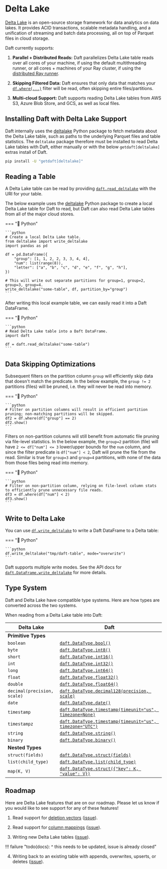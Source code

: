 # Delta Lake

[Delta Lake](https://delta.io/) is an open-source storage framework for data analytics on data lakes. It provides ACID transactions, scalable metadata handling, and a unification of streaming and batch data processing, all on top of Parquet files in cloud storage.

Daft currently supports:

1. **Parallel + Distributed Reads:** Daft parallelizes Delta Lake table reads over all cores of your machine, if using the default multithreading runner, or all cores + machines of your Ray cluster, if using the [distributed Ray runner](../distributed.md).

2. **Skipping Filtered Data:** Daft ensures that only data that matches your [`df.where(...)`](https://www.getdaft.io/projects/docs/en/stable/api_docs/doc_gen/dataframe_methods/daft.DataFrame.where.html#daft.DataFrame.where) filter will be read, often skipping entire files/partitions.

3. **Multi-cloud Support:** Daft supports reading Delta Lake tables from AWS S3, Azure Blob Store, and GCS, as well as local files.

## Installing Daft with Delta Lake Support

Daft internally uses the [deltalake](https://pypi.org/project/deltalake/) Python package to fetch metadata about the Delta Lake table, such as paths to the underlying Parquet files and table statistics. The `deltalake` package therefore must be installed to read Delta Lake tables with Daft, either manually or with the below `getdaft[deltalake]` extras install of Daft.

```bash
pip install -U "getdaft[deltalake]"
```

## Reading a Table

A Delta Lake table can be read by providing [`daft.read_deltalake`](https://www.getdaft.io/projects/docs/en/stable/api_docs/doc_gen/io_functions/daft.read_deltalake.html#daft.read_deltalake) with the URI for your table.

The below example uses the [deltalake](https://pypi.org/project/deltalake/) Python package to create a local Delta Lake table for Daft to read, but Daft can also read Delta Lake tables from all of the major cloud stores.

=== "🐍 Python"

    ```python
    # Create a local Delta Lake table.
    from deltalake import write_deltalake
    import pandas as pd

    df = pd.DataFrame({
        "group": [1, 1, 2, 2, 3, 3, 4, 4],
        "num": list(range(8)),
        "letter": ["a", "b", "c", "d", "e", "f", "g", "h"],
    })

    # This will write out separate partitions for group=1, group=2, group=3, group=4.
    write_deltalake("some-table", df, partition_by="group")
    ```

After writing this local example table, we can easily read it into a Daft DataFrame.

=== "🐍 Python"

    ```python
    # Read Delta Lake table into a Daft DataFrame.
    import daft

    df = daft.read_deltalake("some-table")
    ```

## Data Skipping Optimizations

Subsequent filters on the partition column `group` will efficiently skip data that doesn't match the predicate. In the below example, the `group != 2` partitions (files) will be pruned, i.e. they will never be read into memory.

=== "🐍 Python"

    ```python
    # Filter on partition columns will result in efficient partition pruning; non-matching partitions will be skipped.
    df2 = df.where(df["group"] == 2)
    df2.show()
    ```

Filters on non-partition columns will still benefit from automatic file pruning via file-level statistics. In the below example, the `group=2` partition (file) will have `2 <= df["num"] <= 3` lower/upper bounds for the `num` column, and since the filter predicate is `df["num"] < 2`, Daft will prune the file from the read. Similar is true for `group=3` and `group=4` partitions, with none of the data from those files being read into memory.

=== "🐍 Python"

    ```python
    # Filter on non-partition column, relying on file-level column stats to efficiently prune unnecessary file reads.
    df3 = df.where(df["num"] < 2)
    df3.show()
    ```

## Write to Delta Lake

You can use [`df.write_deltalake`](https://www.getdaft.io/projects/docs/en/stable/api_docs/doc_gen/dataframe_methods/daft.DataFrame.write_deltalake.html) to write a Daft DataFrame to a Delta table:

=== "🐍 Python"

    ```python
    df.write_deltalake("tmp/daft-table", mode="overwrite")
    ```

Daft supports multiple write modes. See the API docs for [`daft.DataFrame.write_deltalake`](https://www.getdaft.io/projects/docs/en/stable/api_docs/doc_gen/dataframe_methods/daft.DataFrame.write_deltalake.html) for more details.

## Type System

Daft and Delta Lake have compatible type systems. Here are how types are converted across the two systems.

When reading from a Delta Lake table into Daft:

| Delta Lake               | Daft                          |
| --------------------- | ----------------------------- |
| **Primitive Types** |
| `boolean` | [`daft.DataType.bool()`](https://www.getdaft.io/projects/docs/en/stable/api_docs/datatype.html#daft.DataType.bool) |
| `byte` | [`daft.DataType.int8()`](https://www.getdaft.io/projects/docs/en/stable/api_docs/datatype.html#daft.DataType.int8) |
| `short` | [`daft.DataType.int16()`](https://www.getdaft.io/projects/docs/en/stable/api_docs/datatype.html#daft.DataType.int16)|
| `int` | [`daft.DataType.int32()`](https://www.getdaft.io/projects/docs/en/stable/api_docs/datatype.html#daft.DataType.int32) |
| `long` | [`daft.DataType.int64()`](https://www.getdaft.io/projects/docs/en/stable/api_docs/datatype.html#daft.DataType.int64) |
| `float` | [`daft.DataType.float32()`](https://www.getdaft.io/projects/docs/en/stable/api_docs/datatype.html#daft.DataType.float32) |
| `double` | [`daft.DataType.float64()`](https://www.getdaft.io/projects/docs/en/stable/api_docs/datatype.html#daft.DataType.float64) |
| `decimal(precision, scale)` | [`daft.DataType.decimal128(precision, scale)`](https://www.getdaft.io/projects/docs/en/stable/api_docs/datatype.html#daft.DataType.decimal128) |
| `date` | [`daft.DataType.date()`](https://www.getdaft.io/projects/docs/en/stable/api_docs/datatype.html#daft.DataType.date) |
| `timestamp` | [`daft.DataType.timestamp(timeunit="us", timezone=None)`](https://www.getdaft.io/projects/docs/en/stable/api_docs/datatype.html#daft.DataType.timestamp) |
| `timestampz`| [`daft.DataType.timestamp(timeunit="us", timezone="UTC")`](https://www.getdaft.io/projects/docs/en/stable/api_docs/datatype.html#daft.DataType.timestamp) |
| `string` | [`daft.DataType.string()`](https://www.getdaft.io/projects/docs/en/stable/api_docs/datatype.html#daft.DataType.string) |
| `binary` | [`daft.DataType.binary()`](https://www.getdaft.io/projects/docs/en/stable/api_docs/datatype.html#daft.DataType.binary) |
| **Nested Types** |
| `struct(fields)` | [`daft.DataType.struct(fields)`](https://www.getdaft.io/projects/docs/en/stable/api_docs/datatype.html#daft.DataType.struct) |
| `list(child_type)` | [`daft.DataType.list(child_type)`](https://www.getdaft.io/projects/docs/en/stable/api_docs/datatype.html#daft.DataType.list) |
| `map(K, V)` | [`daft.DataType.struct({"key": K, "value": V})`](https://www.getdaft.io/projects/docs/en/stable/api_docs/datatype.html#daft.DataType.struct) |

## Roadmap

Here are Delta Lake features that are on our roadmap. Please let us know if you would like to see support for any of these features!

1. Read support for [deletion vectors](https://docs.delta.io/latest/delta-deletion-vectors.html) ([issue](https://github.com/Eventual-Inc/Daft/issues/1954)).

2. Read support for [column mappings](https://docs.delta.io/latest/delta-column-mapping.html>) ([issue](https://github.com/Eventual-Inc/Daft/issues/1955)).

3. Writing new Delta Lake tables ([issue](https://github.com/Eventual-Inc/Daft/issues/1967)).

!!! failure "todo(docs): ^ this needs to be updated, issue is already closed"

4. Writing back to an existing table with appends, overwrites, upserts, or deletes ([issue](https://github.com/Eventual-Inc/Daft/issues/1968)).
